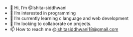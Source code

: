- 👋 Hi, I’m @Ishita-siddhwani
- 👀 I’m interested in programming
- 🌱 I’m currently learning c language and web development
- 💞️ I’m looking to collaborate on projects.
- 📫 How to reach me @ishitasiddhwani18@gmail.com




<!---
Ishita-siddhwani/Ishita-siddhwani is a ✨ special ✨ repository because its `README.md` (this file) appears on your GitHub profile.
You can click the Preview link to take a look at your changes.
--->
